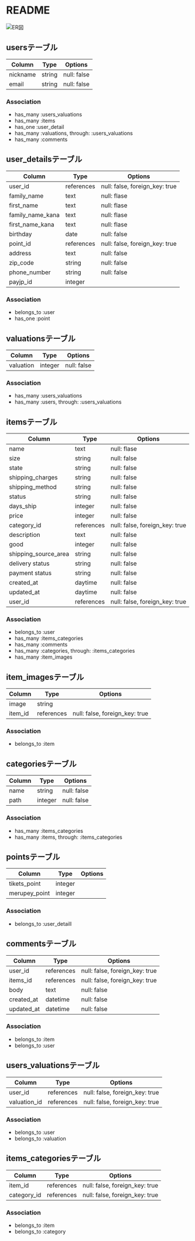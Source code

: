 # README

![ER図](https://i.gyazo.com/31ebf2540e3d00e18e4f11428b655984.png)

## usersテーブル
|Column|Type|Options|
|------|----|-------|
|nickname|string|null: false|
|email|string|null: false|
### Association
- has_many :users_valuations
- has_many :items
- has_one :user_detail
- has_many :valuations, through: :users_valuations
- has_many :comments

## user_detailsテーブル
|Column|Type|Options|
|------|----|-------|
|user_id|references|null: false, foreign_key: true|
|family_name|text|null: flase|
|first_name|text|null: flase|
|family_name_kana|text|null: flase|
|first_name_kana|text|null: flase|
|birthday|date|null: false|
|point_id|references|null: false, foreign_key: true|
|address|text|null: false|
|zip_code|string|null: false|
|phone_number|string|null: false|
|payjp_id|integer|
### Association
- belongs_to :user
- has_one :point

## valuationsテーブル
|Column|Type|Options|
|------|----|-------|
|valuation|integer|null: false|
### Association
- has_many :users_valuations
- has_many :users, through: :users_valuations

## itemsテーブル
|Column|Type|Options|
|------|----|-------|
|name|text|null: flase|
|size|string|null: false|
|state|string|null: false|
|shipping_charges|string|null: false|
|shipping_method|string|null: false|
|status|string|null: false|
|days_ship|integer|null: false|
|price|integer|null: false|
|category_id|references|null: false, foreign_key: true|
|description|text|null: false|
|good|integer|null: false|
|shipping_source_area|string|null: false|
|delivery status|string|null: false|
|payment status|string|null: false|
|created_at|daytime|null: false|
|updated_at|daytime|null: false|
|user_id|references|null: false, foreign_key: true|
### Association
- belongs_to :user
- has_many :items_categories
- has_many :comments
- has_many :categories, through: :items_categories
- has_many :item_images

## item_imagesテーブル
|Column|Type|Options|
|------|----|-------|
|image|string
|item_id|references|null: false, foreign_key: true|
### Association
- belongs_to :item

## categoriesテーブル
|Column|Type|Options|
|------|----|-------|
|name|string|null: false|
|path|integer|null: false|
### Association
- has_many :items_categories
- has_many :items, through: :items_categories

## pointsテーブル
|Column|Type|Options|
|------|----|-------|
|tikets_point|integer
|merupey_point|integer
### Association
- belongs_to :user_detaill

## commentsテーブル
|Column|Type|Options|
|------|----|-------|
|user_id|references|null: false, foreign_key: true|
|items_id|references|null: false, foreign_key: true|
|body|text|null: false|
|created_at|datetime|null: false|
|updated_at|datetime|null: false|
### Association
- belongs_to :item
- belongs_to :user

## users_valuationsテーブル
|Column|Type|Options|
|------|----|-------|
|user_id|references|null: false, foreign_key: true|
|valuation_id|references|null: false, foreign_key: true|
### Association
- belongs_to :user
- belongs_to :valuation

## items_categoriesテーブル
|Column|Type|Options|
|------|----|-------|
|item_id|references|null: false, foreign_key: true|
|category_id|references|null: false, foreign_key: true|

### Association
- belongs_to :item
- belongs_to :category